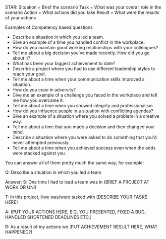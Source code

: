 STAR:
Situation = Brief the scenario
Task = What was your overall role in the scenario
Action = What actions did you take
Result = What were the results of your actions

Examples of Competency based questions
- Describe a situation in which you led a team.
- Give an example of a time you handled conflict in the workplace.
- How do you maintain good working relationships with your colleagues?
- Tell me about a big decision you've made recently. How did you go about it?
- What has been your biggest achievement to date?
- Describe a project where you had to use different leadership styles to reach your goal.
- Tell me about a time when your communication skills improved a situation.
- How do you cope in adversity?
- Give me an example of a challenge you faced in the workplace and tell me how you overcame it.
- Tell me about a time when you showed integrity and professionalism.
- How do you influence people in a situation with conflicting agendas?
- Give an example of a situation where you solved a problem in a creative way.
- Tell me about a time that you made a decision and then changed your mind.
- Describe a situation where you were asked to do something that you'd never attempted previously.
- Tell me about a time when you achieved success even when the odds were stacked against you.

You can answer all of them pretty much the same way, for example:

Q: Describe a situation in which you led a team

Answer:
S: One time I had to lead a team was in (BRIEF A PROJECT AT WORK OR UNI)

T: In this project, I/we was/were tasked with (DESCRIBE YOUR TASKS HERE)

A: (PUT YOUR ACTIONS HERE, E.G. YOU PRESENTED, FIXED A BUG, HANDLED SHORTENED DEADLINES ETC.)

R: As a result of my actions we (PUT ACHIEVEMENT RESULT HERE, WHAT HAPPENED?)